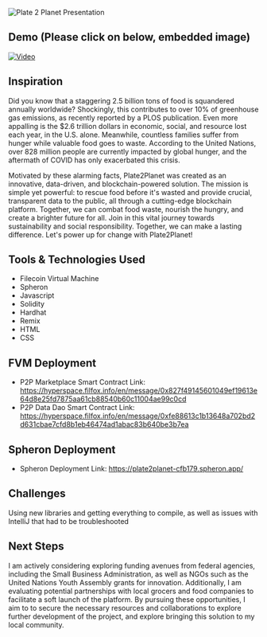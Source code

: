 ![Plate 2 Planet Presentation](https://github.com/TechieTeee/Plate2Planet/assets/100870737/69ace5b6-0835-487d-b9e4-02d30fca6bbd)


## Demo (Please click on below, embedded image)
[![Video](https://img.youtube.com/vi/EXh-Wjald1c/0.jpg)](https://www.youtube.com/watch?v=EXh-Wjald1c)

## Inspiration
Did you know that a staggering 2.5 billion tons of food is squandered annually worldwide? Shockingly, this contributes to over 10% of greenhouse gas emissions, as recently reported by a PLOS publication. Even more appalling is the $2.6 trillion dollars in economic, social, and resource lost each year, in the U.S. alone. Meanwhile, countless families suffer from hunger while valuable food goes to waste. According to the United Nations, over 828 million people are currently impacted by global hunger, and the aftermath of COVID has only exacerbated this crisis.

Motivated by these alarming facts, Plate2Planet was created as an innovative, data-driven, and blockchain-powered solution. The mission is simple yet powerful: to rescue food before it's wasted and provide crucial, transparent data to the public, all through a cutting-edge blockchain platform. Together, we can combat food waste, nourish the hungry, and create a brighter future for all. Join in this vital journey towards sustainability and social responsibility. Together, we can make a lasting difference. Let's power up for change with Plate2Planet!

## Tools & Technologies Used
- Filecoin Virtual Machine
- Spheron
- Javascript
-  Solidity
-  Hardhat
-  Remix
-  HTML
-  CSS

## FVM Deployment
- P2P Marketplace Smart Contract Link: https://hyperspace.filfox.info/en/message/0x827f49145601049ef19613e64d8e25fd7875aa61cb88540b60c11004ae99c0cd
- P2P Data Dao Smart Contract Link: https://hyperspace.filfox.info/en/message/0xfe88613c1b13648a702bd2d631cbae7cfd8b1eb46474ad1abac83b640be3b7ea


## Spheron Deployment
- Spheron Deployment Link: https://plate2planet-cfb179.spheron.app/

## Challenges
Using new libraries and getting everything to compile, as well as issues with IntelliJ that had to be troubleshooted

## Next Steps
I am actively considering exploring funding avenues from federal agencies, including the Small Business Administration, as well as NGOs such as the United Nations Youth Assembly grants for innovation. Additionally, I am evaluating potential partnerships with local grocers and food companies to facilitate a soft launch of the platform. By pursuing these opportunities, I aim to to secure the necessary resources and collaborations to explore  further development of the project, and explore bringing this solution to my local community.
